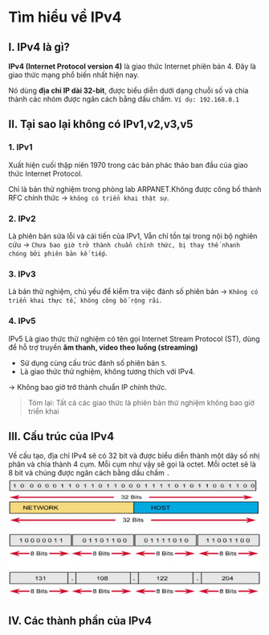 # Tìm hiểu về IPv4
## I. IPv4 là gì?
**IPv4 (Internet Protocol version 4)** là giao thức Internet phiên bản 4. Đây là giao thức mạng phổ biến nhất hiện nay.

Nó dùng **địa chỉ IP dài 32-bit**, được biểu diễn dưới dạng chuỗi số và chia thành các nhóm được ngăn cách bằng dấu chấm. `Ví dụ: 192.168.0.1`
## II. Tại sao lại không có IPv1,v2,v3,v5
### 1. IPv1
Xuất hiện cuối thập niên 1970 trong các bản phác thảo ban đầu của giao thức Internet Protocol.

Chỉ là bản thử nghiệm trong phòng lab ARPANET.Không được công bố thành RFC chính thức → `không có triển khai thật sự`.
### 2. IPv2
Là phiên bản sửa lỗi và cái tiến của IPv1, Vẫn chỉ tồn tại trong nội bộ nghiên cứu → `Chưa bao giờ trở thành chuẩn chính thức, bị thay thế nhanh chóng bởi phiên bản kế tiếp`.
### 3. IPv3
Là bản thử nghiệm, chủ yếu để kiểm tra việc đánh số phiên bản → `Không có triển khai thực tế, không công bố rộng rãi`.
### 4. IPv5
IPv5 Là giao thức thử nghiệm có tên gọi Internet Stream Protocol (ST), dùng để hỗ trợ truyền **âm thanh, video theo luồng (streaming)**
- Sử dụng cùng cấu trúc đánh số phiên bản `5`.
- Là giao thức thử nghiệm, không tương thích với IPv4.

→ Không bao giờ trở thành chuẩn IP chính thức.

> Tóm lại: Tất cả các giao thức là phiên bản thử nghiệm không bao giờ triển khai
## III. Cấu trúc của IPv4
Về cấu tạo, địa chỉ IPv4 sẽ có 32 bit và được biểu diễn thành một dãy số nhị phân và chia thành 4 cụm. Mỗi cụm như vậy sẽ gọi là octet. Mỗi octet sẽ là 8 bit và chúng được ngăn cách bằng dấu chấm `.`
![alt text](../images/image.jpg)
## IV. Các thành phần của IPv4
